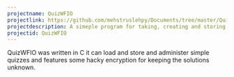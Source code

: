 ```yaml
---
projectname: QuizWFIO
projectlink: https://github.com/mehstruslehpy/Documents/tree/master/QuizWFIO
projectdescription: A simeple program for taking, creating and storing quizzes at the command line.
projectid: QuizWFIO
---
```

QuizWFIO was written in C it can load and store and administer simple quizzes and features some hacky encryption for keeping the solutions unknown.
